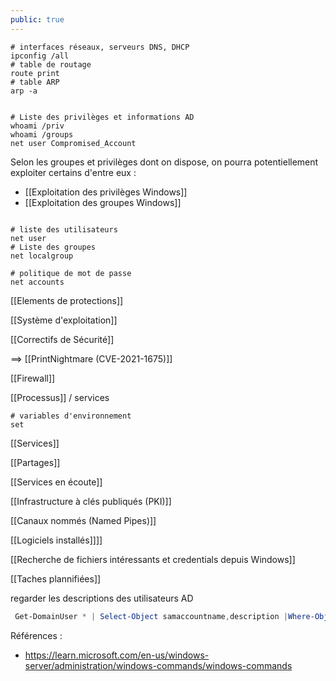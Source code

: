 ```yaml
---
public: true
---
```


```shell
# interfaces réseaux, serveurs DNS, DHCP
ipconfig /all
# table de routage
route print
# table ARP
arp -a


# Liste des privilèges et informations AD
whoami /priv
whoami /groups
net user Compromised_Account
```

Selon les groupes et privilèges dont on dispose, on pourra potentiellement exploiter certains d'entre eux :

- [[Exploitation des privilèges Windows]]
- [[Exploitation des groupes Windows]]

```shell

# liste des utilisateurs
net user
# Liste des groupes
net localgroup

# politique de mot de passe
net accounts
```

[[Elements de protections]]

[[Système d'exploitation]]

[[Correctifs de Sécurité]]

==> [[PrintNightmare (CVE-2021-1675)]]

[[Firewall]]

[[Processus]] / services

```shell
# variables d'environnement
set
```

[[Services]]

[[Partages]]

[[Services en écoute]]

[[Infrastructure à clés publiqués (PKI)]]

[[Canaux nommés (Named Pipes)]]

[[Logiciels installés]]]]

[[Recherche de fichiers intéressants et credentials depuis Windows]]

[[Taches plannifiées]]

regarder les descriptions des utilisateurs AD

```powershell
 Get-DomainUser * | Select-Object samaccountname,description |Where-Object {$_.Description -ne $null}
```

Références :

- <https://learn.microsoft.com/en-us/windows-server/administration/windows-commands/windows-commands>
